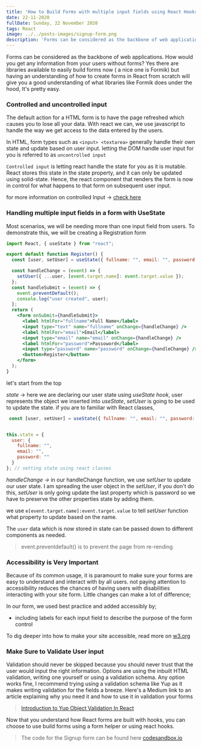 ```yaml
---
title: 'How to Build Forms with multiple input fields using React Hooks'
date: 22-11-2020
fullDate: Sunday, 22 November 2020
tags: React
image: ../../posts-images/signup-form.png
description: 'Forms can be considered as the backbone of web applications. How would you get any information from your users without forms?'
---
```


Forms can be considered as the backbone of web applications. How would you get any information from your users without forms? Yes there are libraries available to easily build forms now ( a nice one is Formik) but having an understanding of how to create forms in React from scratch will give you a good understanding of what libraries like Formik does under the hood, It's pretty easy. 

### Controlled and uncontrolled input

The default action for a HTML form is to have the page refreshed which causes you to lose all your data. With react we can, we use javascript to handle the way we get access to the data entered by the users.

In HTML, form types such as `<input> <textarea>` generally handle their own state and update based on user input. letting the DOM handle user input for you is referred to as `uncontrolled input`

`Controlled input` is letting react handle the state for you as it is mutable. React stores this state in the state property, and it can only be updated using solid-state. Hence, the react component that renders the form is now in control for what happens to that form on subsequent user input.

for more information on controlled Input → [check here](https://reactjs.org/docs/forms.html)

### Handling multiple input fields in a form with UseState

Most scenarios, we will be needing more than one input field from users. To demonstrate this, we will be creating a Registration form

```jsx
import React, { useState } from "react";

export default function Register() {
  const [user, setUser] = useState({ fullname: "", email: "", password: "" });

  const handleChange = (event) => {
    setUser({ ...user, [event.target.name]: event.target.value });
  };
  const handleSubmit = (event) => {
    event.preventDefault();
    console.log("user created", user);
  };
  return (
    <form onSubmit={handleSubmit}>
      <label htmlFor="fullname">Full Name</label>
      <input type="text" name="fullname" onChange={handleChange} />
      <label htmlFor="email">Email</label>
      <input type="email" name="email" onChange={handleChange} />
      <label htmlFor="password">Passoword</label>
      <input type="password" name="password" onChange={handleChange} />
      <button>Register</button>
    </form>
  );
}
```

let's start from the top

*state* → here we are declaring our user state using *useState hook*, user represents the object we inserted into *useState*, *setUser* is going to be used to update the state.  if you are to familiar with  React classes, 

```jsx
 const [user, setUser] = useState({ fullname: "", email: "", password: "" });
```

```jsx

this.state = {
  user: {
    fullname: "",
    email: "",
    password: ""
  }
}; // setting state using react classes
```

*handleChange →* in our handleChange function, we use *setUser* to update our user state. I am spreading the user object in the *setUser*, if you don't do this, *setUser* is only going update the last property which is password so we have to preserve the other properties state by adding them.

we use `e[event.target.name]:event.target.value` to tell *setUser* function what property to update based on the name.

The `user` data which is now stored in state can be passed down to different components as needed.

> event.preventdefault() is to prevent the page from re-rending

### Accessibility is Very Important

Because of its common usage, it is paramount to make sure your forms are easy to understand and interact with by all users. not paying attention to accessibility reduces the  chances of having users with disabilities interacting with your site form. Little changes can make a lot of difference;

In our form, we used best practice and added accessibly by;

- including labels for each input field to describe the purpose of the form control

To dig deeper into how to make your site accessible, read more on [w3.org](https://www.w3.org/WAI/tutorials/forms/)

### Make Sure to Validate User input

Validation should never be skipped because you should never trust that the user would input the right information.  Options are using the inbuilt HTML validation, writing one yourself or using a validation schema. Any option works fine, I recommend trying using a validation schema like Yup as it makes writing validation for the fields a breeze. Here's a Medium link to an article explaining why you need it and how to use it in validation your forms
> [Introduction to Yup Object Validation In React](https://medium.com/@rossbulat/introduction-to-yup-object-validation-in-react-9863af93dc0e)

Now that you understand how React forms are built with hooks, you can choose to use build forms using a form helper or using react hooks.

> The code for the Signup form can be found here [codesandbox.io](https://codesandbox.io/s/how-to-build-forms-with-multiple-input-fields-using-react-hooks-2c7dt?file=/src/styles.css)
